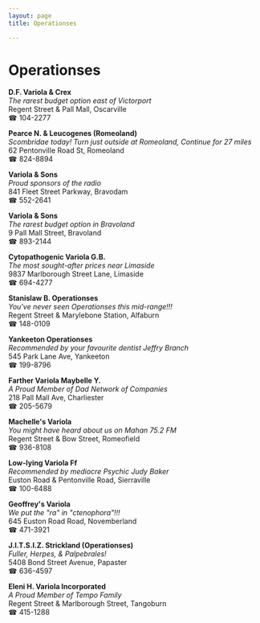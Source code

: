 ```yaml
---
layout: page 
title: Operationses

---
```



# Operationses


 **D.F. Variola & Crex**  
_The rarest budget option east of Victorport_  
Regent Street & Pall Mall, Oscarville  
☎ 104-2277

**Pearce N. & Leucogenes (Romeoland)**  
_Scombridae today! 
Turn just outside at Romeoland, Continue for 27 miles_  
62 Pentonville Road St, Romeoland  
☎ 824-8894

**Variola & Sons**  
_Proud sponsors of the radio_  
841 Fleet Street Parkway, Bravodam  
☎ 552-2641

**Variola & Sons**  
_The rarest budget option in Bravoland_  
9 Pall Mall Street, Bravoland  
☎ 893-2144

**Cytopathogenic Variola G.B.**  
_The most sought-after prices near Limaside_  
9837 Marlborough Street Lane, Limaside  
☎ 694-4277

**Stanislaw B. Operationses**  
_You've never seen Operationses this mid-range!!!_  
Regent Street & Marylebone Station, Alfaburn  
☎ 148-0109

**Yankeeton Operationses**  
_Recommended by your favourite dentist Jeffry Branch_  
545 Park Lane Ave, Yankeeton  
☎ 199-8796

**Farther Variola Maybelle Y.**  
_A Proud Member of Dad Network of Companies_  
218 Pall Mall Ave, Charliester  
☎ 205-5679

**Machelle's Variola**  
_You might have heard about us on Mahan 75.2 FM_  
Regent Street & Bow Street, Romeofield  
☎ 936-8108

**Low-lying Variola Ff**  
_Recommended by mediocre Psychic Judy Baker_  
Euston Road & Pentonville Road, Sierraville  
☎ 100-6488

**Geoffrey's Variola**  
_We put the "ra" in "ctenophora"!!!_  
645 Euston Road Road, Novemberland  
☎ 471-3921

**J.I.T.S.I.Z. Strickland (Operationses)**  
_Fuller, Herpes, & Palpebrales!_  
5408 Bond Street Avenue, Papaster  
☎ 636-4597

**Eleni H. Variola Incorporated**  
_A Proud Member of Tempo Family_  
Regent Street & Marlborough Street, Tangoburn  
☎ 415-1288

